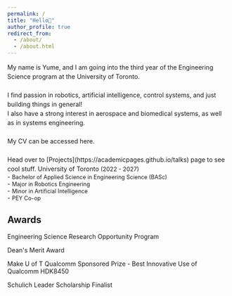 ```yaml
---
permalink: /
title: "Hello👋"
author_profile: true
redirect_from: 
  - /about/
  - /about.html
---
```


<span style="line-height: 1.5;">
  My name is Yume, and I am going into the third year of the Engineering Science program at the University of Toronto. <br>
  <br>
  I find passion in robotics, artificial intelligence, control systems, and just building things in general!<br>
  I also have a strong interest in aerospace and biomedical systems, as well as in systems engineering.<br>
  <br>
  My CV can be accessed here. <br>
  <br>
  Head over to [Projects](https://academicpages.github.io/talks) page to see cool stuff.
</span>

<span style="line-height: 1.1;">
  University of Toronto <span style="font-size: 0.94em;">(2022 - 2027)</span><br>
  - <span style="font-size: 0.9em;">Bachelor of Applied Science in Engineering Science (BASc)</span><br>
  - <span style="font-size: 0.9em;">Major in Robotics Engineering</span><br>  
  - <span style="font-size: 0.9em;">Minor in Artificial Intelligence</span><br>  
  - <span style="font-size: 0.9em;">PEY Co-op</span>
</span>

Awards
------
Engineering Science Research Opportunity Program 

Dean's Merit Award 

Make U of T Qualcomm Sponsored Prize - Best Innovative Use of Qualcomm HDK8450

Schulich Leader Scholarship Finalist